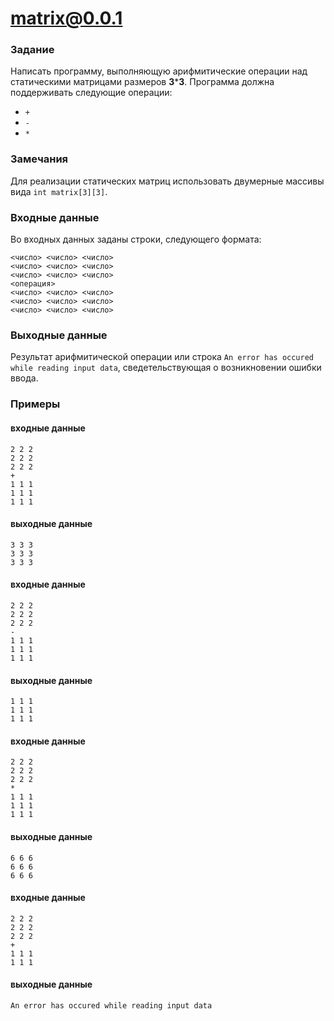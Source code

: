 # matrix@0.0.1

### Задание
Написать программу, выполняющую арифмитические операции над статическими матрицами размеров **3*****3**. Программа должна поддерживать следующие операции:
- `+`
- `-`
- `*`

### Замечания
Для реализации статических матриц использовать двумерные массивы вида `int matrix[3][3]`.

### Входные данные
Во входных данных заданы строки, следующего формата:
```
<число> <число> <число>
<число> <число> <число>
<число> <число> <число>
<операция>
<число> <число> <число>
<число> <число> <число>
<число> <число> <число>
```

### Выходные данные
Результат арифмитической операции или строка `An error has occured while reading input data`, сведетельствующая о возникновении ошибки ввода.

### Примеры
#### входные данные
```
2 2 2
2 2 2
2 2 2
+
1 1 1
1 1 1
1 1 1
```
#### выходные данные
```
3 3 3
3 3 3
3 3 3
```
#### входные данные
```
2 2 2
2 2 2
2 2 2
-
1 1 1
1 1 1
1 1 1
```
#### выходные данные
```
1 1 1
1 1 1
1 1 1
```
#### входные данные
```
2 2 2
2 2 2
2 2 2
*
1 1 1
1 1 1
1 1 1
```
#### выходные данные
```
6 6 6
6 6 6
6 6 6
```
#### входные данные
```
2 2 2
2 2 2
2 2 2
+
1 1 1
1 1 1
```
#### выходные данные
```
An error has occured while reading input data
```
